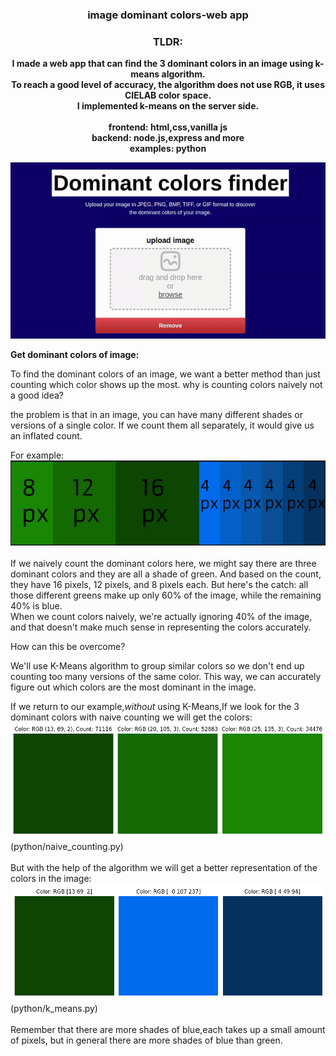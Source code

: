 <center>
<h3>image dominant colors-web app</h3>
<h3>TLDR:</h3>
<P><strong>I made a web app that can find the 3 dominant colors in an image using k-means algorithm.<br>
  To reach a good level of accuracy, the algorithm does not use RGB, it uses CIELAB color space.<br>
   I implemented k-means on the server side.<br><br>
frontend: html,css,vanilla js<br>
backend: node.js,express and more<br>
examples: python<br>
</strong>
</P>
  </center>
<img src="img/example.gif" alt="animated" /><br>

<strong>Get dominant colors of image:</strong>
<p>
To find the dominant colors of an image, we want a better method than just counting which color shows up the most.  why is counting colors naively not a good idea?
  
the problem is that in an image, you can have many different shades or versions of a single color. If we count them all separately, it would give us an inflated count.

For example:
<img src="img/1.png" alt="animated" /><br><br>
If we naively count the dominant colors here, we might say there are three dominant colors and they are all a shade of green. And based on the count, they have 16 pixels, 12 pixels, and 8 pixels each. But here's the catch: all those different greens make up only 60% of the image, while the remaining 40% is blue.<br>
When we count colors naively, we're actually ignoring 40% of the image, and that doesn't make much sense in representing the colors accurately.

How can this be overcome?

We'll use K-Means algorithm to group similar colors so we don't end up counting too many versions of the same color. This way, we can accurately figure out which colors are the most dominant in the image.

If we return to our example,*without* using K-Means,If we look for the 3 dominant colors with naive counting we will get the colors:
<img src="img/2.png" alt="animated" /><br>(python/naive_counting.py)<br><br>
But with the help of the algorithm we will get a better representation of the colors in the image:<br>
<img src="img/3.png" alt="animated" /><br>(python/k_means.py)<br><br>
Remember that there are more shades of blue,each takes up a small amount of pixels, but in general there are more shades of blue than green.
</p>
